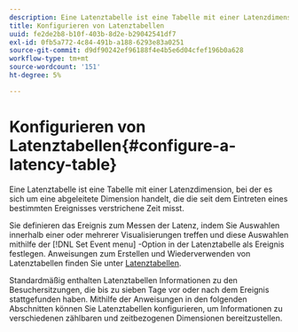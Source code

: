 ```yaml
---
description: Eine Latenztabelle ist eine Tabelle mit einer Latenzdimension, bei der es sich um eine abgeleitete Dimension handelt, die die seit dem Eintreten eines bestimmten Ereignisses verstrichene Zeit misst.
title: Konfigurieren von Latenztabellen
uuid: fe2de2b8-b10f-403b-8d2e-b29042541df7
exl-id: 0fb5a772-4c84-491b-a188-6293e83a0251
source-git-commit: d9df90242ef96188f4e4b5e6d04cfef196b0a628
workflow-type: tm+mt
source-wordcount: '151'
ht-degree: 5%

---
```


# Konfigurieren von Latenztabellen{#configure-a-latency-table}

Eine Latenztabelle ist eine Tabelle mit einer Latenzdimension, bei der es sich um eine abgeleitete Dimension handelt, die die seit dem Eintreten eines bestimmten Ereignisses verstrichene Zeit misst.

Sie definieren das Ereignis zum Messen der Latenz, indem Sie Auswahlen innerhalb einer oder mehrerer Visualisierungen treffen und diese Auswahlen mithilfe der [!DNL Set Event menu] -Option in der Latenztabelle als Ereignis festlegen. Anweisungen zum Erstellen und Wiederverwenden von Latenztabellen finden Sie unter [Latenztabellen](../../../../home/c-get-started/c-analysis-vis/c-lat-tbls.md#concept-7c7339e257ff4727afdda8e692bbba44).

Standardmäßig enthalten Latenztabellen Informationen zu den Besuchersitzungen, die bis zu sieben Tage vor oder nach dem Ereignis stattgefunden haben. Mithilfe der Anweisungen in den folgenden Abschnitten können Sie Latenztabellen konfigurieren, um Informationen zu verschiedenen zählbaren und zeitbezogenen Dimensionen bereitzustellen.

